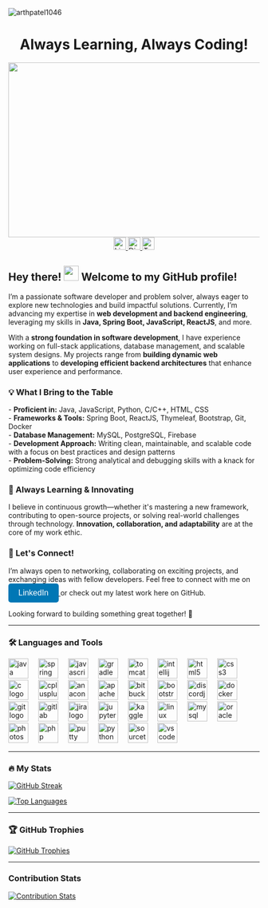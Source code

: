 <p align="left"> <img src="https://komarev.com/ghpvc/?username=arthpatel1046&label=Profile%20views&color=0e75b6&style=flat" alt="arthpatel1046" /> </p>

<div id="header" align="center">
  <h1>
    Always Learning, Always Coding!
  </h1>
</div>

<div align="center">
  <img src="https://giphy.com/gifs/stardust-stardustae-classic-computers-4H3Ii5eLChYul9p7NL" width="700" height="350"/>
</div>

<div align="center">
  <a href="https://www.linkedin.com/in/arthpatel46/" target="_blank">
    <img src="https://img.shields.io/static/v1?message=LinkedIn&logo=linkedin&label=&color=0077B5&logoColor=white&labelColor=&style=for-the-badge" height="25" alt="LinkedIn logo" />
  </a>
  <a href="https://discord.com/users/311054111195922434" target="_blank">
    <img src="https://img.shields.io/static/v1?message=Discord&logo=discord&label=&color=7289DA&logoColor=white&labelColor=&style=for-the-badge" height="25" alt="Discord logo" />
  </a>
  <a href="https://x.com/arthpatel46?s=21" target="_blank">
    <img src="https://img.shields.io/static/v1?message=Twitter&logo=twitter&label=&color=1DA1F2&logoColor=white&labelColor=&style=for-the-badge" height="25" alt="Twitter logo" />
  </a>
</div>

<h2 align="left"> Hey there! <img src="https://media.giphy.com/media/hvRJCLFzcasrR4ia7z/giphy.gif" width="30px"/> Welcome to my GitHub profile!  </h2>

I’m a passionate software developer and problem solver, always eager to explore new technologies and build impactful solutions. Currently, I’m advancing my expertise in **web development and backend engineering**, leveraging my skills in **Java, Spring Boot, JavaScript, ReactJS**, and more.  

With a <b>strong foundation in software development</b>, I have experience working on full-stack applications, database management, and scalable system designs. My projects range from **building dynamic web applications** to **developing efficient backend architectures** that enhance user experience and performance.  

<h3 align="left"> 💡 What I Bring to the Table  </h3>
- <b>Proficient in:</b> Java, JavaScript, Python, C/C++, HTML, CSS  <br>
- <b>Frameworks & Tools:</b> Spring Boot, ReactJS, Thymeleaf, Bootstrap, Git, Docker  <br>
- <b>Database Management:</b> MySQL, PostgreSQL, Firebase  <br>
- <b>Development Approach:</b> Writing clean, maintainable, and scalable code with a focus on best practices and design patterns  <br>
- <b>Problem-Solving:</b> Strong analytical and debugging skills with a knack for optimizing code efficiency  

<h3 align="left"> 🚀 Always Learning & Innovating  </h3>
I believe in continuous growth—whether it's mastering a new framework, contributing to open-source projects, or solving real-world challenges through technology. <b>Innovation, collaboration, and adaptability</b> are at the core of my work ethic.  

<h3 align="left"> 🤝 Let's Connect!  </h3>
I’m always open to networking, collaborating on exciting projects, and exchanging ideas with fellow developers. Feel free to connect with me on 
  <a href="https://www.linkedin.com/in/arthpatel46/" target="_blank">
    <button style="padding: 10px 20px; font-size: 16px; background-color: #0077B5; color: white; border: none; border-radius: 5px; cursor: pointer;">
      LinkedIn
    </button>
  </a>
or check out my latest work here on GitHub.  

Looking forward to building something great together! 🚀

---

<h3 align="left">🛠 Languages and Tools</h3>

<div align="left">
  <img src="https://cdn.jsdelivr.net/gh/devicons/devicon/icons/java/java-original.svg" height="40" alt="java logo"  />
  <img width="12" />
  <img src="https://cdn.jsdelivr.net/gh/devicons/devicon/icons/spring/spring-original.svg" height="40" alt="spring logo"  />
  <img width="12" />
  <img src="https://cdn.jsdelivr.net/gh/devicons/devicon/icons/javascript/javascript-original.svg" height="40" alt="javascript logo"  />
  <img width="12" />
  <img src="https://cdn.jsdelivr.net/gh/devicons/devicon/icons/gradle/gradle-original.svg" height="40" alt="gradle logo"  />
  <img width="12" />
  <img src="https://cdn.jsdelivr.net/gh/devicons/devicon/icons/tomcat/tomcat-original.svg" height="40" alt="tomcat logo"  />
  <img width="12" />
  <img src="https://cdn.jsdelivr.net/gh/devicons/devicon/icons/intellij/intellij-original.svg" height="40" alt="intellij logo"  />
  <img width="12" />
  <img src="https://cdn.jsdelivr.net/gh/devicons/devicon/icons/html5/html5-original.svg" height="40" alt="html5 logo"  />
  <img width="12" />
  <img src="https://cdn.jsdelivr.net/gh/devicons/devicon/icons/css3/css3-original.svg" height="40" alt="css3 logo"  />
  <img width="12" />
  <img src="https://cdn.jsdelivr.net/gh/devicons/devicon/icons/c/c-original.svg" height="40" alt="c logo"  />
  <img width="12" />
  <img src="https://cdn.jsdelivr.net/gh/devicons/devicon/icons/cplusplus/cplusplus-original.svg" height="40" alt="cplusplus logo"  />
  <img width="12" />
  <img src="https://cdn.jsdelivr.net/gh/devicons/devicon/icons/anaconda/anaconda-original.svg" height="40" alt="anaconda logo"  />
  <img width="12" />
  <img src="https://cdn.jsdelivr.net/gh/devicons/devicon/icons/apache/apache-original.svg" height="40" alt="apache logo"  />
  <img width="12" />
  <img src="https://cdn.jsdelivr.net/gh/devicons/devicon/icons/bitbucket/bitbucket-original.svg" height="40" alt="bitbucket logo"  />
  <img width="12" />
  <img src="https://cdn.jsdelivr.net/gh/devicons/devicon/icons/bootstrap/bootstrap-original.svg" height="40" alt="bootstrap logo"  />
  <img width="12" />
  <img src="https://cdn.jsdelivr.net/gh/devicons/devicon/icons/discordjs/discordjs-original.svg" height="40" alt="discordjs logo"  />
  <img width="12" />
  <img src="https://cdn.jsdelivr.net/gh/devicons/devicon/icons/docker/docker-original.svg" height="40" alt="docker logo"  />
  <img width="12" />
  <img src="https://cdn.jsdelivr.net/gh/devicons/devicon/icons/git/git-original.svg" height="40" alt="git logo"  />
  <img width="12" />
  <img src="https://cdn.jsdelivr.net/gh/devicons/devicon/icons/gitlab/gitlab-original.svg" height="40" alt="gitlab logo"  />
  <img width="12" />
  <img src="https://cdn.jsdelivr.net/gh/devicons/devicon/icons/jira/jira-original.svg" height="40" alt="jira logo"  />
  <img width="12" />
  <img src="https://cdn.jsdelivr.net/gh/devicons/devicon/icons/jupyter/jupyter-original.svg" height="40" alt="jupyter logo"  />
  <img width="12" />
  <img src="https://cdn.jsdelivr.net/gh/devicons/devicon/icons/kaggle/kaggle-original.svg" height="40" alt="kaggle logo"  />
  <img width="12" />
  <img src="https://cdn.jsdelivr.net/gh/devicons/devicon/icons/linux/linux-original.svg" height="40" alt="linux logo"  />
  <img width="12" />
  <img src="https://cdn.jsdelivr.net/gh/devicons/devicon/icons/mysql/mysql-original.svg" height="40" alt="mysql logo"  />
  <img width="12" />
  <img src="https://cdn.jsdelivr.net/gh/devicons/devicon/icons/oracle/oracle-original.svg" height="40" alt="oracle logo"  />
  <img width="12" />
  <img src="https://cdn.jsdelivr.net/gh/devicons/devicon/icons/photoshop/photoshop-plain.svg" height="40" alt="photoshop logo"  />
  <img width="12" />
  <img src="https://cdn.jsdelivr.net/gh/devicons/devicon/icons/php/php-original.svg" height="40" alt="php logo"  />
  <img width="12" />
  <img src="https://cdn.jsdelivr.net/gh/devicons/devicon/icons/putty/putty-original.svg" height="40" alt="putty logo"  />
  <img width="12" />
  <img src="https://cdn.jsdelivr.net/gh/devicons/devicon/icons/python/python-original.svg" height="40" alt="python logo"  />
  <img width="12" />
  <img src="https://cdn.jsdelivr.net/gh/devicons/devicon/icons/sourcetree/sourcetree-original.svg" height="40" alt="sourcetree logo"  />
  <img width="12" />
  <img src="https://cdn.jsdelivr.net/gh/devicons/devicon/icons/vscode/vscode-original.svg" height="40" alt="vscode logo"  />
</div>

---

<h3 align="left">🔥 My Stats</h3>

<p align="left">
  <a href="https://git.io/streak-stats">
    <img src="https://streak-stats.demolab.com?user=arthpatel1046&theme=highcontrast&hide_border=true&ring=DD2727" alt="GitHub Streak" />
  </a>
</p>

<p align="left">
  <a href="https://github.com/anuraghazra/github-readme-stats">
    <img src="https://github-readme-stats.vercel.app/api/top-langs/?username=arthpatel1046&layout=donut&theme=highcontrast&hide_border=true&hide_progress=true" alt="Top Languages" />
  </a>
</p>

---

<h3 align="left">🏆 GitHub Trophies</h3>
<p align="left">
  <a href="https://github.com/ryo-ma/github-profile-trophy">
    <img src="https://github-profile-trophy.vercel.app/?username=arthpatel1046" alt="GitHub Trophies" />
  </a>
</p>

---

<h3 align="left">Contribution Stats</h3>
<p align="left">
  <a href="https://github.com/LordDashMe/github-contribution-stats/">
    <img src="https://github-contribution-stats.vercel.app/api/?username=arthpatel1046" alt="Contribution Stats" />
  </a>
</p>
